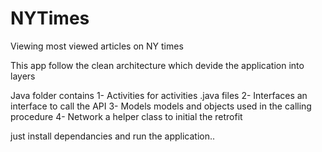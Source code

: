 # NYTimes
Viewing most viewed articles on NY times


This app follow the clean architecture which devide the application into layers

Java folder contains 
1- Activities for activities .java files 
2- Interfaces an interface to call the API
3- Models models and objects used in the calling procedure
4- Network a helper class to initial the retrofit

just install dependancies and run the application..
